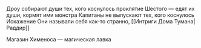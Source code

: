 
Дроу собирают души тех, кого коснулось проклятие Шестого — едят их души, кормят ими монстра
Капитаны не выпускают тех, кого коснулось Искажение
Они называли себя как-то странно, [[Интриги Дома Тумана|Раддир]]


Магазин Хименоса — магическая лавка

